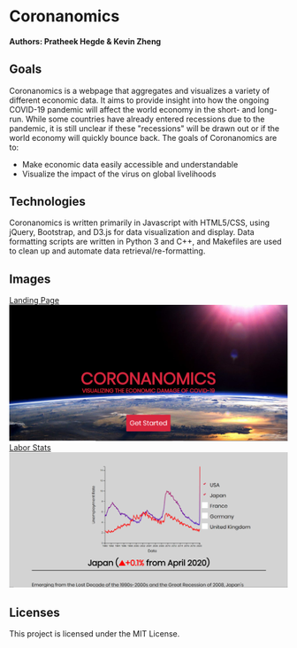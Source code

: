 # Coronanomics
#### Authors: Pratheek Hegde & Kevin Zheng
## Goals
Coronanomics is a webpage that aggregates and visualizes a variety of different economic data. It aims to provide insight into how the ongoing COVID-19 pandemic will affect the world economy in the short- and long-run. While some countries have already entered recessions due to the pandemic, it is still unclear if these "recessions" will be drawn out or if the world economy will quickly bounce back. The goals of Coronanomics are to: 
* Make economic data easily accessible and understandable
* Visualize the impact of the virus on global livelihoods

## Technologies
Coronanomics is written primarily in Javascript with HTML5/CSS, using jQuery, Bootstrap, and D3.js for data visualization and display. Data formatting scripts are written in Python 3 and C++, and Makefiles are used to clean up and automate data retrieval/re-formatting.

## Images
<ins>Landing Page</ins>
![Image of Landing Page](src/assets/img/landing_page.PNG)
<ins>Labor Stats</ins>
![Image of Labor Stats Page](src/assets/img/unemployment.PNG)

## Licenses
This project is licensed under the MIT License.

